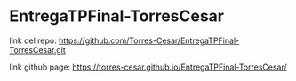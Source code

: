 # EntregaTPFinal-TorresCesar

link del repo: https://github.com/Torres-Cesar/EntregaTPFinal-TorresCesar.git

link github page: https://torres-cesar.github.io/EntregaTPFinal-TorresCesar/
